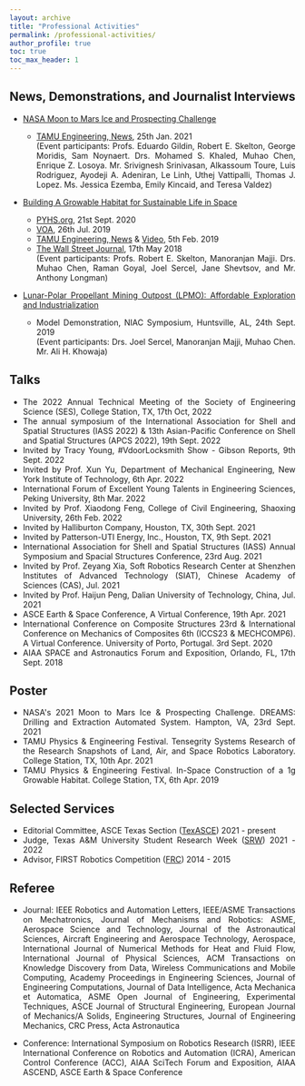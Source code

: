 ```yaml
---
layout: archive
title: "Professional Activities"
permalink: /professional-activities/
author_profile: true
toc: true
toc_max_header: 1
---
```

<!--{% include toc h_min = 1%}-->

<!--# Public Engagement-->

<div style="text-align: justify;" markdown="1">


## News, Demonstrations, and Journalist Interviews

- [NASA Moon to Mars Ice and Prospecting Challenge](https://www.nasa.gov/solve/nasas-lunar-loo-challenge/Moon_to_Mars_Ice_Prospecting_Challenge/)
    - [TAMU Engineering, News](https://engineering.tamu.edu/news/2021/01/aggie-engineering-students-produce-advanced-prototype-for-NASA-challenge.html), 25th Jan. 2021    
    (Event participants: Profs. Eduardo Gildin, Robert E. Skelton, George Moridis, Sam Noynaert. Drs. Mohamed S. Khaled, Muhao Chen, Enrique Z. Losoya. Mr. Srivignesh Srinivasan, Alkassoum Toure, Luis Rodriguez, Ayodeji A. Adeniran, Le Linh,  Uthej Vattipalli, Thomas J. Lopez. Ms. Jessica Ezemba, Emily Kincaid, and Teresa Valdez)
   
- [Building A Growable Habitat for Sustainable Life in Space](https://catalog.data.gov/dataset/tensegrity-approaches-to-in-space-construction-of-a-1g-growable-habitat)      
    - [PYHS.org](https://phys.org/news/2020-09-space-habitat-artificial-gravity-enlarged.html), 21st Sept. 2020      
    - [VOA](https://www.voanews.com/a/science-health_futuristic-space-habitat-solves-problems-human-space-travel/6172519.html), 26th Jul. 2019 
    - [TAMU Engineering, News](https://engineering.tamu.edu/news/2019/02/building-a-growable-habitat-for-sustainable-life-in-space.html) & [Video](https://youtu.be/3573t1r9XRA), 5th Feb. 2019 
    - [The Wall Street Journal](https://www.wsj.com/articles/space-village-one-a-vision-for-life-beyond-earth-1526567016), 17th May 2018   
    (Event participants: Profs. Robert E. Skelton, Manoranjan Majji. Drs. Muhao Chen, Raman Goyal, Joel Sercel, Jane Shevtsov, and Mr. Anthony Longman)
    
- [Lunar-Polar Propellant Mining Outpost (LPMO): Affordable Exploration and Industrialization](https://www.nasa.gov/directorates/spacetech/niac/2019_Phase_I_Phase_II/Lunar_Polar_Propellant_Mining_Outpost/)      
    - Model Demonstration, NIAC Symposium, Huntsville, AL, 24th Sept.  2019     
    (Event participants: Drs. Joel Sercel, Manoranjan Majji, Muhao Chen. Mr. Ali H. Khowaja)  
 
 <!-- and [Video](https://www.youtube.com/watch?v=Pu_aOUtN2wY&ab_channel=LuisRodriguez),-->
 <!--(https://livestream.com/viewnow/niac2019/videos/196913328)-->
 
## Talks
* The 2022 Annual Technical Meeting of the Society of Engineering Science (SES), College Station, TX, 17th Oct, 2022
* The annual symposium of the International Association for Shell and Spatial Structures (IASS 2022) & 13th Asian-Pacific Conference on Shell and Spatial Structures (APCS 2022), 19th Sept. 2022
* Invited by Tracy Young, #VdoorLocksmith Show - Gibson Reports, 9th Sept. 2022
* Invited by Prof. Xun Yu, Department of Mechanical Engineering, New York Institute of Technology, 6th Apr. 2022
* International Forum of Excellent Young Talents in Engineering Sciences, Peking University, 8th Mar. 2022
* Invited by Prof. Xiaodong Feng, College of Civil Engineering, Shaoxing University, 26th Feb. 2022
* Invited by Halliburton Company, Houston, TX, 30th Sept. 2021
* Invited by Patterson-UTI Energy, Inc., Houston, TX, 9th Sept. 2021
* International Association for Shell and Spatial Structures (IASS) Annual Symposium and Spacial Structures Conference, 23rd Aug. 2021    
* Invited by Prof. Zeyang Xia, Soft Robotics Research Center at Shenzhen Institutes of Advanced Technology (SIAT), Chinese Academy of Sciences (CAS), Jul. 2021   
* Invited by Prof. Haijun Peng, Dalian University of Technology, China, Jul. 2021   
* ASCE Earth & Space Conference, A Virtual Conference, 19th Apr. 2021
* International Conference on Composite Structures 23rd & International Conference on Mechanics of Composites 6th (ICCS23 & MECHCOMP6). A Virtual Conference. University of Porto, Portugal. 3rd Sept. 2020   
* AIAA SPACE and Astronautics Forum and Exposition, Orlando, FL, 17th Sept. 2018


## Poster
* NASA's 2021 Moon to Mars Ice & Prospecting Challenge. DREAMS: Drilling and Extraction Automated System. Hampton, VA, 23rd Sept. 2021   
* TAMU Physics & Engineering Festival. Tensegrity Systems Research of the Research Snapshots of Land, Air, and Space Robotics Laboratory. College Station, TX, 10th Apr. 2021 
* TAMU Physics & Engineering Festival. In-Space Construction of a 1g Growable Habitat. College Station, TX, 6th Apr. 2019   


## Selected Services
* Editorial Committee, ASCE Texas Section ([TexASCE](https://www.texasce.org/)) 2021 - present
* Judge, Texas A&M University Student Research Week ([SRW](https://srw.tamu.edu/)) 2021 - 2022
* Advisor, FIRST Robotics Competition ([FRC](https://www.firstinspires.org/robotics/frc)) 2014 - 2015


## Referee

* Journal: IEEE Robotics and Automation Letters, IEEE/ASME Transactions on Mechatronics, Journal of Mechanisms and Robotics: ASME, Aerospace Science and Technology, Journal of the Astronautical Sciences, Aircraft Engineering and Aerospace Technology, Aerospace, International Journal of Numerical Methods for Heat and Fluid Flow, International Journal of Physical Sciences, ACM Transactions on Knowledge Discovery from Data, Wireless Communications and Mobile Computing, Academy Proceedings in Engineering Sciences, Journal of Engineering Computations, Journal of Data Intelligence, Acta Mechanica et Automatica, ASME Open Journal of Engineering, Experimental Techniques, ASCE Journal of Structural Engineering, European Journal of Mechanics/A Solids, Engineering Structures, Journal of Engineering Mechanics, CRC Press, Acta Astronautica

* Conference: International Symposium on Robotics Research (ISRR), IEEE International Conference on Robotics and Automation (ICRA), American Control Conference (ACC), AIAA SciTech Forum and Exposition, AIAA ASCEND, ASCE Earth & Space Conference


</div>
